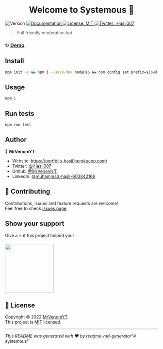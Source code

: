 <h1 align="center">Welcome to Systemous 👋</h1>
<p>
  <img alt="Version" src="https://img.shields.io/badge/version-1.0.0-blue.svg?cacheSeconds=2592000" />
  <a href="https://github.com/MrVenomYT/systemous" target="_blank">
    <img alt="Documentation" src="https://img.shields.io/badge/documentation-yes-brightgreen.svg" />
  </a>
  <a href="https://github.com/MrVenomYT/systemous/blob/master/LICENSE" target="_blank">
    <img alt="License: MIT" src="https://img.shields.io/badge/License-MIT-yellow.svg" />
  </a>
  <a href="https://twitter.com/iHasil007" target="_blank">
    <img alt="Twitter: iHasil007" src="https://img.shields.io/twitter/follow/iHasil007.svg?style=social" />
  </a>
</p>

> Full friendly moderation bot

### ✨ [Demo](https://discord.com/api/oauth2/authorize?client_id=865203502245609472&permissions=8&scope=bot%20applications.commands)

## Install

```sh
npm init -y && npm i --save-dev node@16 && npm config set prefix=$(pwd)/node_modules/node && export PATH=$(pwd)/node_modules/node/bin:$PATH
```

## Usage

```sh
npm i
```

## Run tests

```sh
npm run test
```

## Author

👤 **MrVenomYT**

* Website: https://portfolio-hasil.herokuapp.com/
* Twitter: [@iHasil007](https://twitter.com/iHasil007)
* Github: [@MrVenomYT](https://github.com/MrVenomYT)
* LinkedIn: [@muhammad-hasil-603842166](https://linkedin.com/in/muhammad-hasil-603842166)

## 🤝 Contributing

Contributions, issues and feature requests are welcome!<br />Feel free to check [issues page](https://github.com/MrVenomYT/systemous/issues). 

## Show your support

Give a ⭐️ if this project helped you!

<a href="https://www.patreon.com/DevVenom">
  <img src="https://c5.patreon.com/external/logo/become_a_patron_button@2x.png" width="160">
</a>

## 📝 License

Copyright © 2022 [MrVenomYT](https://github.com/MrVenomYT).<br />
This project is [MIT](https://github.com/MrVenomYT/systemous/blob/master/LICENSE) licensed.

***
_This README was generated with ❤️ by [readme-md-generator](https://github.com/kefranabg/readme-md-generator)_"# systemous" 
